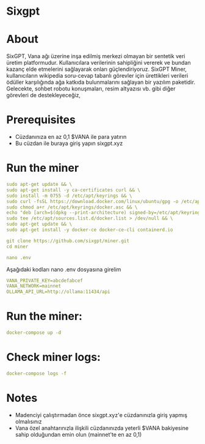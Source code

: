# Sixgpt

# About
SixGPT, Vana ağı üzerine inşa edilmiş merkezi olmayan bir sentetik veri üretim platformudur. Kullanıcılara verilerinin sahipliğini vererek ve bundan kazanç elde etmelerini sağlayarak onları güçlendiriyoruz. SixGPT Miner, kullanıcıların wikipedia soru-cevap tabanlı görevler için ürettikleri verileri ödüller karşılığında ağa katkıda bulunmalarını sağlayan bir yazılım paketidir. Gelecekte, sohbet robotu konuşmaları, resim altyazısı vb. gibi diğer görevleri de destekleyeceğiz,

# Prerequisites
- Cüzdanınıza en az 0,1 $VANA ile para yatırın
- Bu cüzdan ile buraya giriş yapın sixgpt.xyz

# Run the miner
```yaml
sudo apt-get update && \
sudo apt-get install -y ca-certificates curl && \
sudo install -m 0755 -d /etc/apt/keyrings && \
sudo curl -fsSL https://download.docker.com/linux/ubuntu/gpg -o /etc/apt/keyrings/docker.asc && \
sudo chmod a+r /etc/apt/keyrings/docker.asc && \
echo "deb [arch=$(dpkg --print-architecture) signed-by=/etc/apt/keyrings/docker.asc] https://download.docker.com/linux/ubuntu $(. /etc/os-release && echo "$VERSION_CODENAME") stable" | \
sudo tee /etc/apt/sources.list.d/docker.list > /dev/null && \
sudo apt-get update && \
sudo apt-get install -y docker-ce docker-ce-cli containerd.io
```
```yaml
git clone https://github.com/sixgpt/miner.git
cd miner
```
```yaml
nano .env
```
Aşağıdaki kodları nano .env dosyasına girelim

```yaml
VANA_PRIVATE_KEY=abcdefabcef
VANA_NETWORK=mainnet
OLLAMA_API_URL=http://ollama:11434/api
```
# Run the miner:
```yaml
docker-compose up -d
```
# Check miner logs:
```yaml
docker-compose logs -f
```
# Notes
- Madenciyi çalıştırmadan önce sixgpt.xyz'e cüzdanınızla giriş yapmış olmalısınız
- Vana özel anahtarınızla ilişkili cüzdanınızda yeterli $VANA bakiyesine sahip olduğundan emin olun (mainnet'te en az 0,1)

